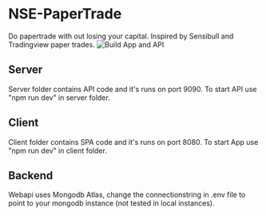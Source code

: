 # NSE-PaperTrade
Do papertrade with out losing your capital. Inspired by Sensibull and Tradingview paper trades.
![Build App and API](https://github.com/anandav/NSE-PaperTrade/actions/workflows/master_nse-papertrade-app.yml/badge.svg)



## Server
Server folder contains API code and it's runs on port 9090. To start API use "npm run dev" in server folder.


## Client 
Client folder contains SPA code and it's runs on port 8080. To start App use "npm run dev" in client folder.

## Backend 
Webapi uses Mongodb Atlas, change the connectionstring in .env file to point to your mongodb instance (not tested in local instances).
 

